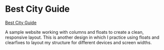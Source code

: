 # Best City Guide

[Best City Guide](http://bestcityguide.devingray.me)

A sample website working with columns and floats to create a clean, responsive layout. This is another design in which I practice using floats and clearfixes to layout my structure for different devices and screen widths. 

